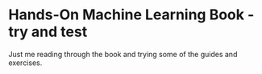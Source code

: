 # Hands-On Machine Learning Book - try and test

Just me reading through the book and trying some of the guides and exercises.
